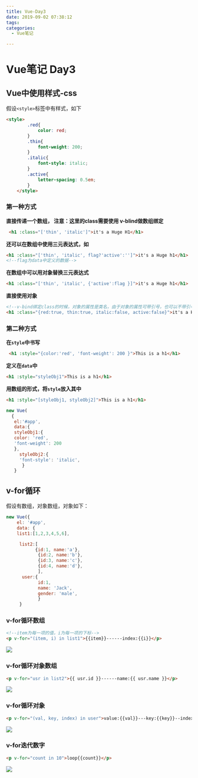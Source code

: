```yaml
---
title: Vue-Day3
date: 2019-09-02 07:38:12
tags:
categories:
  - Vue笔记

---
```


# Vue笔记 Day3

## Vue中使用样式-css

假设`<style>`标签中有样式，如下

```html
<style>
        .red{
            color: red;
        }
        .thin{
            font-weight: 200;
        }
        .italic{
            font-style: italic;
        }
        .active{
            letter-spacing: 0.5em;
        }
    </style>
```

<!--more-->

### 第一种方式

**直接传递一个数组， 注意：这里的class需要使用 v-blind做数组绑定**

```html
 <h1 :class="['thin', 'italic']">it's a Huge H1</h1> 
```

**还可以在数组中使用三元表达式，如**

```html
<h1 :class="['thin', 'italic', flag?'active':'']">it's a Huge h1</h1> 
<!--flag为data中定义的数据-->
```

**在数组中可以用对象替换三元表达式**

```html
<h1 :class="['thin', 'italic', {'active':flag }]">it's a Huge h1</h1>
```

**直接使用对象**

```html
<!--v-bind绑定class的时候，对象的属性是类名，由于对象的属性可带引号，也可以不带引号,属性的值是一个标识符-->
<h1 :class="{red:true, thin:true, italic:false, active:false}">it's a Huge h1</h1>
```

### 第二种方式

**在`style`中书写**

```html
 <h1 :style="{color:'red', 'font-weight': 200 }">This is a h1</h1>
```

**定义在`data`中**

```html
<h1 :style="styleObj1">This is a h1</h1>
```

**用数组的形式，将`style`放入其中**

```html
<h1 :style="[styleObj1, styleObj2]">This is a h1</h1>
```

```javascript
new Vue(
  {
   el:'#app',
   data:{
   styleObj1:{
   color: 'red',
   'font-weight': 200
   },
     styleObj2:{
     'font-style': 'italic',
      }
   }
```

## v-for循环

假设有数组，对象数组，对象如下：

```javascript
new Vue({
    el: '#app',
    data: {
    list1:[1,2,3,4,5,6],

     list2:[
           {id:1, name:'a'},
            {id:2, name:'b'},
            {id:3, name:'c'},
            {id:4, name:'d'},
            ],
      user:{
            id:1,
            name: 'Jack',
            gender: 'male',
			}
     }
```

### v-for循环数组

```html
<!--item为每一项的值，i为每一项的下标-->
<p v-for="(item, i) in list1">{{item}}------index:{{i}}</p>
```

![](https://cdn.ego1st.cn/postImg/Snipaste_2019-09-02_08-18-08.jpg)

### v-for循环对象数组

```html
<p v-for="usr in list2">{{ usr.id }}------name:{{ usr.name }}</p>
```

![](https://cdn.ego1st.cn/postImg/Snipaste_2019-09-02_08-21-45.jpg)

### v-for循环对象

```html
<p v-for="(val, key, index) in user">value:{{val}}---key:{{key}}--index:{{index}}</p>
```

![](https://cdn.ego1st.cn/postImg/Snipaste_2019-09-02_08-25-53.jpg)

### v-for迭代数字

```html
<p v-for="count in 10">loop{{count}}</p>
```

![](https://cdn.ego1st.cn/postImg/Snipaste_2019-09-02_09-06-44.jpg)